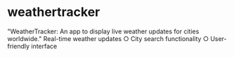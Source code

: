 # weathertracker
"WeatherTracker: An app to display live weather updates for cities worldwide."
Real-time weather updates
○ City search functionality
○ User-friendly interface
